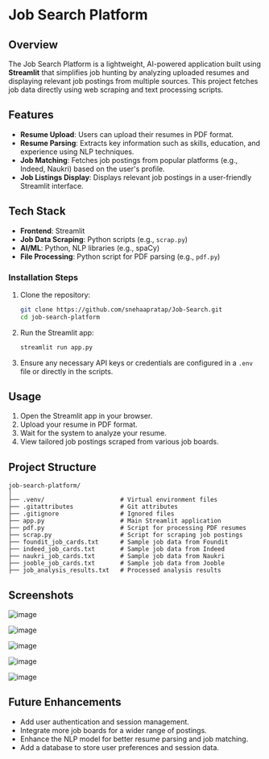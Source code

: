 # Job Search Platform

## Overview
The Job Search Platform is a lightweight, AI-powered application built using **Streamlit** that simplifies job hunting by analyzing uploaded resumes and displaying relevant job postings from multiple sources. This project fetches job data directly using web scraping and text processing scripts.

## Features
- **Resume Upload**: Users can upload their resumes in PDF format.
- **Resume Parsing**: Extracts key information such as skills, education, and experience using NLP techniques.
- **Job Matching**: Fetches job postings from popular platforms (e.g., Indeed, Naukri) based on the user's profile.
- **Job Listings Display**: Displays relevant job postings in a user-friendly Streamlit interface.

## Tech Stack
- **Frontend**: Streamlit
- **Job Data Scraping**: Python scripts (e.g., `scrap.py`)
- **AI/ML**: Python, NLP libraries (e.g., spaCy)
- **File Processing**: Python script for PDF parsing (e.g., `pdf.py`)

### Installation Steps
1. Clone the repository:
   ```bash
   git clone https://github.com/snehaapratap/Job-Search.git
   cd job-search-platform
   ```

2. Run the Streamlit app:
   ```bash
   streamlit run app.py
   ```
4. Ensure any necessary API keys or credentials are configured in a `.env` file or directly in the scripts.

## Usage
1. Open the Streamlit app in your browser.
2. Upload your resume in PDF format.
3. Wait for the system to analyze your resume.
4. View tailored job postings scraped from various job boards.

## Project Structure
```
job-search-platform/
│
├── .venv/                     # Virtual environment files
├── .gitattributes             # Git attributes
├── .gitignore                 # Ignored files
├── app.py                     # Main Streamlit application
├── pdf.py                     # Script for processing PDF resumes
├── scrap.py                   # Script for scraping job postings
├── foundit_job_cards.txt      # Sample job data from Foundit
├── indeed_job_cards.txt       # Sample job data from Indeed
├── naukri_job_cards.txt       # Sample job data from Naukri
├── jooble_job_cards.txt       # Sample job data from Jooble
├── job_analysis_results.txt   # Processed analysis results
```
## Screenshots
![image](https://github.com/user-attachments/assets/03f3663e-c234-432e-99d4-2a2f68dba966)

![image](https://github.com/user-attachments/assets/03ba08db-240f-4357-a2e2-20fe30dc8226)

![image](https://github.com/user-attachments/assets/f72be01a-3eef-4d4e-8403-f381bb97cf7a)

![image](https://github.com/user-attachments/assets/1b188887-8c41-4065-b707-9b81ca79c931)

![image](https://github.com/user-attachments/assets/f57c3b4c-0213-4f56-823f-da7d0bbb66dd)



## Future Enhancements
- Add user authentication and session management.
- Integrate more job boards for a wider range of postings.
- Enhance the NLP model for better resume parsing and job matching.
- Add a database to store user preferences and session data.
